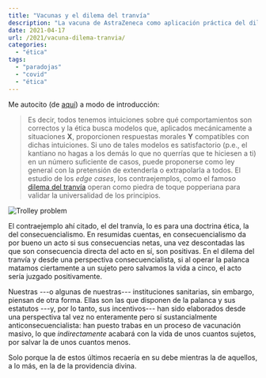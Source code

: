 ```yaml
---
title: "Vacunas y el dilema del tranvía"
description: "La vacuna de AstraZeneca como aplicación práctica del dilema del tranvía"
date: 2021-04-17
url: /2021/vacuna-dilema-tranvia/
categories:
  - "ética"
tags:
  - "paradojas"
  - "covid"
  - "ética"
---
```


Me autocito (de [aquí](/2021/etica-bioetica/)) a modo de introducción:

> Es decir, todos tenemos intuiciones sobre qué comportamientos son correctos y la ética busca modelos que, aplicados mecánicamente a situaciones **X**, proporcionen respuestas morales **Y** compatibles con dichas intuiciones. Si uno de tales modelos es satisfactorio (p.e., el kantiano no hagas a los demás lo que no querrías que te hiciesen a ti) en un número suficiente de casos, puede proponerse como ley general con la pretensión de extenderla o extrapolarla a todos. El estudio de los _edge cases_, los contraejemplos, como el famoso [dilema del tranvía](https://es.wikipedia.org/wiki/Dilema_del_tranv%C3%ADa) operan como piedra de toque popperiana para validar la universalidad de los principios.

![Trolley problem](/images/trolley_problem.jpg)

El contraejemplo ahí citado, el del tranvía, lo es para una doctrina ética, la del consecuencialismo. En resumidas cuentas, en consecuencialismo da por bueno un acto si sus consecuencias netas, una vez descontadas las que son consecuencia directa del acto en sí, son positivas. En el dilema del tranvía y desde una perspectiva consecuencialista, si al operar la palanca matamos ciertamente a un sujeto pero salvamos la vida a cinco, el acto sería juzgado positivamente.

Nuestras ---o algunas de nuestras--- instituciones sanitarias, sin embargo, piensan de otra forma. Ellas son las que disponen de la palanca y sus estatutos ---y, por lo tanto, sus incentivos--- han sido elaborados desde una perspectiva tal vez no enteramente pero sí sustancialmente anticonsecuencialista: han puesto trabas en un proceso de vacunación masivo, lo que _indirectamente_ acabará con la vida de unos cuantos sujetos, por salvar la de unos cuantos menos.

Solo porque la de estos últimos recaería en su debe mientras la de aquellos, a lo más, en la de la providencia divina.

